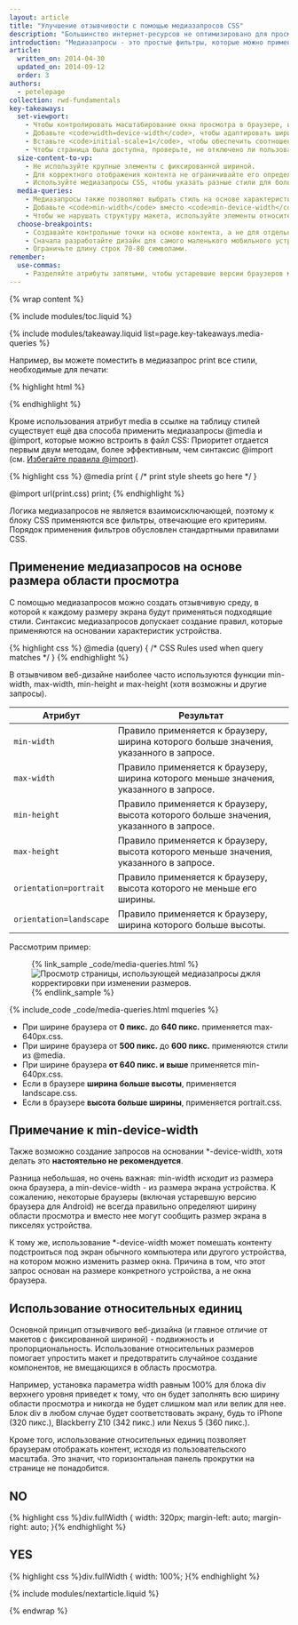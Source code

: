 ```yaml
---
layout: article
title: "Улучшение отзывчивости с помощью медиазапросов CSS"
description: "Большинство интернет-ресурсов не оптимизировано для просмотра на разных типах устройств. Изучив основы, вы узнаете, как обеспечить одинаково хорошую работу сайта на телефонах, планшетах, домашних компьютерах... в общем, на любых устройствах, у которых есть экран."
introduction: "Медиазапросы - это простые фильтры, которые можно применять к стилям CSS.  Они позволяют изменять стили на основании характеристик устройства, связанных с отображением контента, включая тип, ширину, высоту, ориентацию и даже разрешение экрана."
article:
  written_on: 2014-04-30
  updated_on: 2014-09-12
  order: 3
authors:
  - petelepage
collection: rwd-fundamentals
key-takeaways:
  set-viewport:
    - Чтобы контролировать масштабирование окна просмотра в браузере, используйте метатег viewport.
    - Добавьте <code>width=device-width</code>, чтобы адаптировать ширину окна просмотра к экрану устройства.
    - Вставьте <code>initial-scale=1</code>, чтобы обеспечить соотношение 1:1 между пикселями CSS и независимыми пикселями устройства.
    - Чтобы страница была доступна, проверьте, не отключено ли пользовательское масштабирование.
  size-content-to-vp:
    - Не используйте крупные элементы с фиксированной шириной.
    - Для корректного отображения контента не ограничивайте его определенной шириной области просмотра.
    - Используйте медиазапросы CSS, чтобы указать разные стили для больших и маленьких экранов.
  media-queries:
    - Медиазапросы также позволяют выбрать стиль на основе характеристик устройства.
    - Добавьте <code>min-width</code> вместо <code>min-device-width</code> для корректного отображения сайта на большинстве устройств.
    - Чтобы не нарушать структуру макета, используйте элементы относительных размеров.
  choose-breakpoints:
    - Создавайте контрольные точки на основе контента, а не для отдельных устройств, продуктов или брендов.
    - Сначала разработайте дизайн для самого маленького мобильного устройства, а затем переходите к версиям для больших экранов.
    - Ограничьте длину строк 70-80 символами.
remember:
  use-commas:
    - Разделяйте атрибуты запятыми, чтобы устаревшие версии браузеров могли их правильно интерпретировать.
---
```

{% wrap content %}

<style>
  .smaller-img {
    width: 60%;
    display: block;
    margin-left: auto;
    margin-right: auto;
  }

  img.center {
    display: block;
    margin-left: auto;
    margin-right: auto;
  }

  video.responsiveVideo {
    width: 100%;
  }
</style>


{% include modules/toc.liquid %}

{% include modules/takeaway.liquid list=page.key-takeaways.media-queries %}


Например, вы можете поместить в медиазапрос print все стили, необходимые для печати:

{% highlight html %}
<link rel="stylesheet" href="print.css" media="print">
{% endhighlight %}

Кроме использования атрибут media в ссылке на таблицу стилей существует ещё два способа применить медиазапросы @media и @import, которые можно встроить в файл CSS:  Приоритет отдается первым двум методам, более эффективным, чем синтаксис @import (см. [Избегайте правила @import]({{site.fundamentals}}/performance/critical-rendering-path/page-speed-rules-and-recommendations.html)).

{% highlight css %}
@media print {
  /* print style sheets go here */
}

@import url(print.css) print;
{% endhighlight %}

Логика медиазапросов не является взаимоисключающей, поэтому к блоку CSS применяются все фильтры, отвечающие его критериям. Порядок применения фильтров обусловлен стандартными правилами CSS.

## Применение медиазапросов на основе размера области просмотра

С помощью медиазапросов можно создать отзывчивую среду, в которой к каждому размеру экрана будут применяться подходящие стили.  Синтаксис медиазапросов допускает создание правил, которые применяются на основании характеристик устройства.

{% highlight css %}
@media (query) {
  /* CSS Rules used when query matches */
}
{% endhighlight %}

В отзывчивом веб-дизайне наиболее часто используются функции min-width, max-width, min-height и max-height (хотя возможны и другие запросы).


<table class="table-2">
  <colgroup>
    <col span="1">
    <col span="1">
  </colgroup>
  <thead>
    <tr>
      <th data-th="атрибут">Атрибут</th>
      <th data-th="результат">Результат</th>
    </tr>
  </thead>
  <tbody>
    <tr>
      <td data-th="атрибут"><code>min-width</code></td>
      <td data-th="результат">Правило применяется к браузеру, ширина которого больше значения, указанного в запросе.</td>
    </tr>
    <tr>
      <td data-th="атрибут"><code>max-width</code></td>
      <td data-th="результат">Правило применяется к браузеру, ширина которого меньше значения, указанного в запросе.</td>
    </tr>
    <tr>
      <td data-th="атрибут"><code>min-height</code></td>
      <td data-th="результат">Правило применяется к браузеру, высота которого больше значения, указанного в запросе.</td>
    </tr>
    <tr>
      <td data-th="атрибут"><code>max-height</code></td>
      <td data-th="результат">Правило применяется к браузеру, высота которого меньше значения, указанного в запросе.</td>
    </tr>
    <tr>
      <td data-th="атрибут"><code>orientation=portrait</code></td>
      <td data-th="результат">Правило применяется к браузеру, высота которого не меньше его ширины.</td>
    </tr>
    <tr>
      <td data-th="атрибут"><code>orientation=landscape</code></td>
      <td data-th="результат">Правило применяется к браузеру, ширина которого больше высоты.</td>
    </tr>
  </tbody>
</table>

Рассмотрим пример:

<figure>
  {% link_sample _code/media-queries.html %}
    <img src="imgs/mq.png" class="center" srcset="imgs/mq.png 1x, imgs/mq-2x.png 2x" alt="Просмотр страницы, использующей медиазапросы джля корректировки при изменении размеров.">
  {% endlink_sample %}
</figure>

{% include_code _code/media-queries.html mqueries %}

* При ширине браузера от <b>0 пикс.</b> до <b>640 пикс.</b> применяется max-640px.css.
* При ширине браузера от <b>500 пикс.</b> до <b>600 пикс.</b> применяются стили из @media.
* При ширине браузера <b>от 640 пикс. и выше</b> применяется min-640px.css.
* Если в браузере <b>ширина больше высоты</b>, применяется landscape.css.
* Если в браузере <b>высота больше ширины</b>, применяется portrait.css.


## Примечание к min-device-width

Также возможно создание запросов на основании *-device-width, хотя делать это **настоятельно не рекомендуется**.

Разница небольшая, но очень важная: min-width исходит из размера окна браузера, а min-device-width - из размера экрана устройства.  К сожалению, некоторые браузеры (включая устаревшую версию браузера для Android) не всегда правильно определяют ширину области просмотра и вместо нее могут сообщить размер экрана в пикселях устройства.

К тому же, использование *-device-width может помешать контенту подстроиться под экран обычного компьютера или другого устройства, на котором можно изменить размер окна. Причина в том, что этот запрос основан на размере конкретного устройства, а не окна браузера.

## Использование относительных единиц

Основной принцип отзывчивого веб-дизайна (и главное отличие от макетов с фиксированной шириной) - подвижность и пропорциональность.  Использование относительных размеров помогает упростить макет и предотвратить случайное создание компонентов, не вмещающихся в область просмотра.

Например, установка параметра width равным 100% для блока div верхнего уровня приведет к тому, что он будет заполнять всю ширину области просмотра и никогда не будет слишком мал или велик для нее.  Блок div в любом случае будет соответствовать экрану, будь то iPhone (320 пикс.), Blackberry Z10 (342 пикс.) или Nexus 5 (360 пикс.).

Кроме того, использование относительных единиц позволяет браузерам отображать контент, исходя из пользовательского масштаба. Это значит, что горизонтальная панель прокрутки на странице не понадобится.

<div class="clear">
  <div class="g--half">
    <h2 class="text-danger text-center">NO</h2>
{% highlight css %}div.fullWidth {
  width: 320px;
  margin-left: auto;
  margin-right: auto;
}{% endhighlight %}
  </div>

  <div class="g--half g--last">
    <h2 class="text-success text-center">YES</h2>
{% highlight css %}div.fullWidth {
  width: 100%;
}{% endhighlight %}
  </div>
</div>

{% include modules/nextarticle.liquid %}

{% endwrap %}

